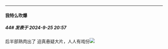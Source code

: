 ﻿
*****

####  我特么吹爆  
##### 44#       发表于 2024-9-25 20:57

后半部熟肉出了
迫真悬疑大片，人人有戏份<img src="https://static.saraba1st.com/image/smiley/face2017/068.png" referrerpolicy="no-referrer">

